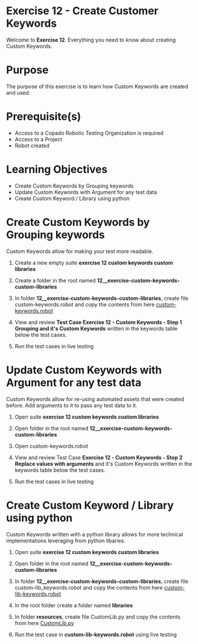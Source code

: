 # Exercise 12 - Create Customer Keywords

Welcome to **Exercise 12**. Everything you need to know about creating Custom Keywords.

# Purpose

The purpose of this exercise is to learn how Custom Keywords are created and used.

# Prerequisite(s)

- Access to a Copado Robotic Testing Organization is required
- Access to a Project
- Robot created

# Learning Objectives

- Create Custom Keywords by Grouping keywords
- Update Custom Keywords with Argument for any test data
- Create Custom Keyword / Library using python

# Create Custom Keywords by Grouping keywords

Custom Keywords allow for making your test more readable.

1. Create a new empty suite **exercise 12 custom keywords custom libraries**

2. Create a folder in the root named **12__exercise-custom-keywords-custom-libraries**

3. In folder **12__exercise-custom-keywords-custom-libraries**, create file custom-keywords.robot and copy the contents from here [custom-keywords.robot](custom-keywords.robot)

4. View and review **Test Case Exercise 12 - Custom Keywords - Step 1 Grouping and it's Custom Keywords** written in the keywords table below the test cases.

5. Run the test cases in live testing

# Update Custom Keywords with Argument for any test data

Custom Keywords allow for re-using automated assets that were created before. Add arguments to it to pass any test data to it.

1. Open suite **exercise 12 custom keywords custom libraries**

2. Open folder in the root named **12__exercise-custom-keywords-custom-libraries**

3. Open custom-keywords.robot

4. View and review Test Case **Exercise 12 - Custom Keywords - Step 2 Replace values with arguments** and it's Custom Keywords written in the keywords table below the test cases.

5. Run the test cases in live testing

# Create Custom Keyword / Library using python

Custom Keywords written with a python library allows for more technical implementations leveraging from python libaries.

1. Open suite **exercise 12 custom keywords custom libraries**

2. Open folder in the root named **12__exercise-custom-keywords-custom-libraries**

3. In folder **12__exercise-custom-keywords-custom-libraries**, create file custom-lib_keywords.robot and copy the contents from here [custom-lib-keywords.robot](custom-lib-keywords.robot)

4. In the root folder create a folder named **libraries**

5. In folder **resources**, create file CustomLib.py and copy the contents from here [CustomLib.py](../libraries/CustomLib.py)

6. Run the test case in **custom-lib-keywords.robot** using live testing